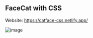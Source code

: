 **FaceCat with CSS**
--
Website: https://catface-css.netlify.app/  

![image](https://imgur.com/a/3RN5YH9.jpg)
